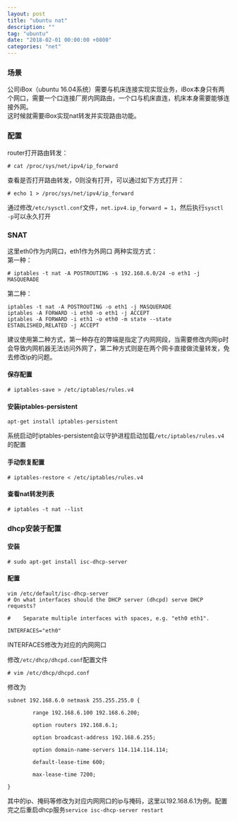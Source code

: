 ```yaml
---
layout: post
title: "ubuntu nat"
description: ""
tag: "ubuntu"
date: "2018-02-01 00:00:00 +0800"
categories: "net"
---
```


### 场景  

公司iBox（ubuntu 16.04系统）需要与机床连接实现实现业务，iBox本身只有两个网口，需要一个口连接厂房内网路由，一个口与机床直连，机床本身需要能够连接外网。  
这时候就需要iBox实现nat转发并实现路由功能。

<!--more--> 

### 配置  

router打开路由转发：  
```
# cat /proc/sys/net/ipv4/ip_forward
```  
查看是否打开路由转发，0则没有打开，可以通过如下方式打开： 
```
# echo 1 > /proc/sys/net/ipv4/ip_forward
```  
通过修改`/etc/sysctl.conf`文件，`net.ipv4.ip_forward = 1`，然后执行`sysctl -p`可以永久打开


### SNAT

这里eth0作为内网口，eth1作为外网口
两种实现方式：  
第一种：  
```
# iptables -t nat -A POSTROUTING -s 192.168.6.0/24 -o eth1 -j MASQUERADE  
```
第二种：  
```
iptables -t nat -A POSTROUTING -o eth1 -j MASQUERADE
iptables -A FORWARD -i eth0 -o eth1 -j ACCEPT
iptables -A FORWARD -i eth1 -o eth0 -m state --state ESTABLISHED,RELATED -j ACCEPT  
```
建议使用第二种方式，第一种存在的弊端是指定了内网网段，当需要修改内网ip时会导致内网机器无法访问外网了，第二种方式则是在两个网卡直接做流量转发，免去修改ip的问题。

#### 保存配置  

```
# iptables-save > /etc/iptables/rules.v4
```
#### 安装iptables-persistent 

```
apt-get install iptables-persistent
```
系统启动时iptables-persistent会以守护进程启动加载`/etc/iptables/rules.v4`的配置

#### 手动恢复配置  

```
# iptables-restore < /etc/iptables/rules.v4	
```

#### 查看nat转发列表

```
# iptables -t nat --list
```

### dhcp安装于配置

#### 安装

```
# sudo apt-get install isc-dhcp-server
```

#### 配置

```
vim /etc/default/isc-dhcp-server
# On what interfaces should the DHCP server (dhcpd) serve DHCP requests?
			
#    Separate multiple interfaces with spaces, e.g. "eth0 eth1".
			
INTERFACES="eth0"
```
INTERFACES修改为对应的内网网口  

修改`/etc/dhcp/dhcpd.conf`配置文件
```
# vim /etc/dhcp/dhcpd.conf
```
修改为
```
subnet 192.168.6.0 netmask 255.255.255.0 {
			
        range 192.168.6.100 192.168.6.200;
			
        option routers 192.168.6.1;
			
        option broadcast-address 192.168.6.255;
			
        option domain-name-servers 114.114.114.114;
			
        default-lease-time 600;
			
        max-lease-time 7200;
			
}
```
其中的ip、掩码等修改为对应内网网口的ip与掩码，这里以192.168.6.1为例。配置完之后重启dhcp服务`service isc-dhcp-server restart`




  



